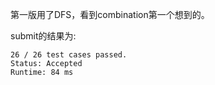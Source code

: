 第一版用了DFS，看到combination第一个想到的。

submit的结果为:
```
26 / 26 test cases passed.
Status: Accepted
Runtime: 84 ms
```
